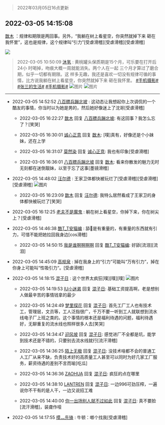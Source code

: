 > 2022年03月05日16点更新
<link rel="stylesheet" href="https://cdn.jsdelivr.net/gh/taotie6/sampleJSON@main/css/photo_show.css">
<meta name="referrer" content="no-referrer" />


 ## 2022-03-05 14:15:08 

 [㪚木](https://www.coolapk.com/feed/34014093?shareKey=ZTA2NTAyNGEyYWU2NjIyMzBhNzg~) ：规律和期限是两回事。另外，“我躺在树上看星空，你突然就掉下来
砸在我怀里”，这也是规律，这个规律叫“引力”[受虐滑稽][受虐滑稽][受虐滑稽] 

<div class="album">
<img class="img-item" src="https://image.coolapk.com/feed/2018/1217/07/1081091_1545003920_5732@216x196.gif" />
</div>

> 2022-03-05 10:50:09 
> [沐氢](https://www.coolapk.com/feed/34008813?shareKey=NmIyODY0MDRhODA5NjIyMzBhNzg~) : 黄桃罐头保质期是15个月，可乐要在打开后24小 时喝掉，吻痕大概一周就能消失。两个人在一起 三个月才算过了磨合期，似乎一切都有期限。这 样多无趣，我还是喜欢一切没有规律可循的事 情，比方说我躺在树上看星空，你突然就掉下来 砸在我怀里。 <a class="feed-link-tag" href="/t/手机摄影?type=0">#手机摄影#</a> <a class="feed-link-tag" href="/t/张三的生活?type=0">#张三的生活#</a> <a class="feed-link-tag" href="/t/手机摄影?type=0">#手机摄影#</a> 
![图片](https://image.coolapk.com/feed/2022/0305/10/10971482_1ec51797_8608_0542_557@1617x1213.jpeg)
![图片](https://image.coolapk.com/feed/2022/0305/10/10971482_75716c5e_8608_0545_709@1617x1213.jpeg)

 ------- 

- 2022-03-05 14:52:52 [八百膘兵蹦北坡](uid=1105274) : 这动态让我想起你上次调侃的一个酷友的事情，你当时以为她是男的，然后她好像迷上了沈哥[受虐滑稽] 

    - 2022-03-05 16:22:27 [㪚木](uid=1081091) 回复 [八百膘兵蹦北坡](uid=1105274): 有这回事？我怎么忘了？[笑哭] 

    - 2022-03-05 16:30:01 [诚心正意](uid=702743) 回复 [㪚木](uid=1081091): [噗]真有，好像还是个小妹妹，还在上学 

    - 2022-03-05 16:31:07 [莫然染](uid=704691) 回复 [诚心正意](uid=702743): 我也有印象[受虐滑稽] 

    - 2022-03-05 16:36:01 [八百膘兵蹦北坡](uid=1105274) 回复 [㪚木](uid=1081091): 看来你散发的魅力无时无刻都在迷倒靓妹，以至于忘了这事[墨镜滑稽] 

- 2022-03-05 14:48:02 [汪尔德](uid=1595236) : 王家卫体都快被玩烂了[受虐滑稽][受虐滑稽][受虐滑稽] ![图片](https://image.coolapk.com/feed/2022/0305/14/1595236_babe6f41_2881_5939_598@500x501.jpeg)

    - 2022-03-05 16:23:09 [㪚木](uid=1081091) 回复 [汪尔德](uid=1595236): 我特么居然看成了王家卫的身体都快被玩烂了[笑哭] 

- 2022-03-05 16:12:25 [老夫不是魔鬼](uid=872069) : 躺在树上看星空，你掉下来，你在树尖上？[受虐滑稽] 

- 2022-03-05 14:46:38 [酷T_T安猫编](uid=3220399) : 舔🐶是有重量的，有重量的东西就有引力，可惜不能把她拉回我身边[cos滑稽] 

    - 2022-03-05 14:50:15 [我是谁啊啊啊啊](uid=2536100) 回复 [酷T_T安猫编](uid=3220399): 好舔[流泪][流泪] 

- 2022-03-05 14:45:09 [高规泉](uid=1123484) : 掉在我身上的“引力”可能叫“万有引力”，掉在你身上可能叫“性吸引力“。[受虐滑稽] 

- 2022-03-05 14:18:15 [混子日](uid=1878276) : 这个世界太疯狂[噗][噗][噗] ![图片](https://image.coolapk.com/feed/2022/0305/14/1878276_58818dc9_1092_9125_877@1080x2340.jpeg)

    - 2022-03-05 14:19:53 [IU小迷弟](uid=2571083) 回复 [混子日](uid=1878276): 基础工资提高啊，老是想别人做最辛苦的事情钱拿的最少 

    - 2022-03-05 14:24:49 [梦里探花](uid=836750) 回复 [混子日](uid=1878276): 首先工厂工人也有技术工，管理层，文员等，工人泛指很广，千万不要一听到工人就联想到流水线电子厂上班之类的。这个事情的根本还是福利待遇的问题，福利待遇好，无聊重复的流水线也照样很多人去[笑哭] 

    - 2022-03-05 14:34:47 [迎风坡](uid=2269289) 回复 [混子日](uid=1878276): 感觉进厂不全都是坑，能学到技术还是不错的，只要别去流水线就行[流汗滑稽] 

    - 2022-03-05 14:36:25 [陌上无极](uid=1205770) 回复 [混子日](uid=1878276): 没技术啥都不会的普通工人工厂从来不缺，负责技术好的高质量工人甚至可以同时为好几家工厂服务，薪资待遇的差别不言而喻[吃瓜] 

    - 2022-03-05 14:36:36 [ZAOHUA](uid=1930793) 回复 [混子日](uid=1878276): 疯狂的点在哪里 

    - 2022-03-05 14:38:10 [LANTREN](uid=2194571) 回复 [混子日](uid=1878276): 一边996可劲压榨，一遍说你不干有的是人干，一边又说招工难 

    - 2022-03-05 14:40:00 [你一出场别人就不过如此](uid=2538561) 回复 [混子日](uid=1878276): 真不要脸[流汗滑稽]，装聋作哑 

- 2022-03-05 14:17:55 [摸灬先锋](uid=1006954) : 牛顿：啷个找我[受虐滑稽] 

